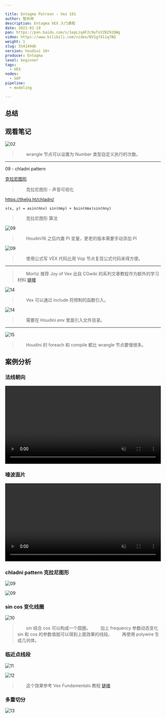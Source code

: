 ```yaml
---

title: Entagma Patreon - Vex 101
author: 智伤帝
description: Entagma VEX 入门课程
date: 2021-02-19
pan: https://pan.baidu.com/s/1epLzq4F2c9uTsYZBZ92QWg
video: https://www.bilibili.com/video/BV1g7411q7BQ
weight: 1
slug: 554149d6
version: houdini 16+
producer: Entagma
level: beginner
tags: 
  - VEX
nodes:
  - SOP
pipeline:
  - modeling

---
```


## 总结


## 观看笔记

![02](https://cdn.jsdelivr.net/gh/FXTD-ODYSSEY/HoudiniWiki@gh-pages/posts/554149d6/01.jpg)

> &emsp;&emsp;wrangle 节点可以设置为 Number 类型自定义执行的次数。

---

09 - chladni pattern

[克拉尼图形](https://baike.baidu.com/item/%E5%85%8B%E6%8B%89%E5%B0%BC%E5%9B%BE%E5%BD%A2)

> &emsp;&emsp;克拉尼图形 - 声音可视化

https://thelig.ht/chladni/

```
s(x, y) = asin(πnx) sin(πmy) + bsin(πmx)sin(πny)
```

> &emsp;&emsp;克拉尼图形 算法

![09](https://cdn.jsdelivr.net/gh/FXTD-ODYSSEY/HoudiniWiki@gh-pages/posts/554149d6/02.jpg)

> &emsp;&emsp;Houdini16 之后内置 PI 变量，更老的版本需要手动添加 PI 

![09](https://cdn.jsdelivr.net/gh/FXTD-ODYSSEY/HoudiniWiki@gh-pages/posts/554149d6/example_03.jpg)

> &emsp;&emsp;使用公式写 VEX 代码比用 Vop 节点复现公式代码来得方便。

---

> &emsp;&emsp;Mortiz 推荐 Joy of Vex 出自 CGwiki 的系列文章教程作为额外的学习材料 [链接](https://www.tokeru.com/cgwiki/index.php?title=JoyOfVex)

![14](https://cdn.jsdelivr.net/gh/FXTD-ODYSSEY/HoudiniWiki@gh-pages/posts/554149d6/03.jpg)

> &emsp;&emsp;Vex 可以通过 include 将预制的函数引入。

![14](https://cdn.jsdelivr.net/gh/FXTD-ODYSSEY/HoudiniWiki@gh-pages/posts/554149d6/04.jpg)

> &emsp;&emsp;需要在 Houdini.env 里面引入文件目录。

---

![15](https://cdn.jsdelivr.net/gh/FXTD-ODYSSEY/HoudiniWiki@gh-pages/posts/554149d6/05.jpg)

> &emsp;&emsp;Houdini 的 foreach 和 compile 都比 wrangle 节点要慢很多。


## 案例分析

### 法线朝向

<video src="https://cdn.jsdelivr.net/gh/FXTD-ODYSSEY/HoudiniWiki@gh-pages/posts/554149d6/example_01.mp4" autoplay loop muted width=100%></video>


### 噪波面片

<video src="https://cdn.jsdelivr.net/gh/FXTD-ODYSSEY/HoudiniWiki@gh-pages/posts/554149d6/example_02.mp4" autoplay loop muted width=100%></video>


### chladni pattern 克拉尼图形

![09](https://cdn.jsdelivr.net/gh/FXTD-ODYSSEY/HoudiniWiki@gh-pages/posts/554149d6/example_03.jpg)

![09](https://cdn.jsdelivr.net/gh/FXTD-ODYSSEY/HoudiniWiki@gh-pages/posts/554149d6/example_03_01.jpg)

### sin cos 变化线圈

![10](https://cdn.jsdelivr.net/gh/FXTD-ODYSSEY/HoudiniWiki@gh-pages/posts/554149d6/example_04.jpg)

> &emsp;&emsp;sin 结合 cos 可以构成一个圆圈。
> &emsp;&emsp;加上 frequency 参数动态变化 sin 和 cos 的参数值就可以得到上面效果的线段。
> &emsp;&emsp;再使用 polywire 生成几何体。

### 临近点线段

![11](https://cdn.jsdelivr.net/gh/FXTD-ODYSSEY/HoudiniWiki@gh-pages/posts/554149d6/example_05.jpg)

![12](https://cdn.jsdelivr.net/gh/FXTD-ODYSSEY/HoudiniWiki@gh-pages/posts/554149d6/example_06.jpg)

> &emsp;&emsp;这个效果参考 Vex Fundamentals 教程 [链接](/zh/dbcc6763/#寻找临近的点生成线---16)

### 多重切分

![13](https://cdn.jsdelivr.net/gh/FXTD-ODYSSEY/HoudiniWiki@gh-pages/posts/554149d6/example_07.jpg)































